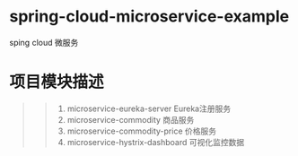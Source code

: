 # spring-cloud-microservice-example
sping cloud 微服务

# 项目模块描述
>> 1. microservice-eureka-server  Eureka注册服务  
 >> 2. microservice-commodity 商品服务
 >> 2. microservice-commodity-price 价格服务
 >> 2. microservice-hystrix-dashboard 可视化监控数据